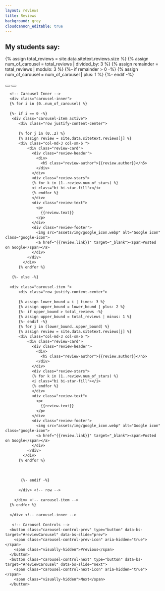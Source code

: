 ```yaml
---
layout: reviews
title: Reviews
background: grey
cloudcannon_editable: true
---
```


<section class="reviews-section py-5">
  <div class="container">
    <h2 class="text-center mb-4">My students say:</h2>
    
{% assign total_reviews = site.data.sitetext.reviews.size %}
{% assign num_of_carousel = total_reviews | divided_by: 3 %}
{% assign remainder = total_reviews | modulo: 3 %}
{%- if remainder > 0 -%}
{% assign num_of_carousel = num_of_carousel | plus: 1 %}
{%- endif -%}

<div id="reviewCarousel" class="carousel slide" data-bs-ride="carousel">
      <!-- Carousel Indicators (the dots below) -->
      <div class="carousel-indicators">
        <button type="button" data-bs-target="#reviewCarousel" data-bs-slide-to="0" class="active" aria-current="true" ></button>
        <button type="button" data-bs-target="#reviewCarousel" data-bs-slide-to="1" ></button>
      </div>
      
      <!-- Carousel Inner -->
      <div class="carousel-inner">
      {% for i in (0..num_of_carousel) %}
      
      {%- if i == 0 -%}
       <div class="carousel-item active">
          <div class="row justify-content-center">
          
          {% for j in (0..2) %}
          {% assign review = site.data.sitetext.reviews[j] %}
          <div class="col-md-3 col-sm-6 ">
              <div class="review-card">
                <div class="review-header">
                  <div>
                    <h5 class="review-author">{{review.author}}</h5>
                  </div>
                </div>
                <div class="review-stars">
                {% for k in (1..review.num_of_stars) %}
                <i class="bi bi-star-fill"></i>
                {% endfor %}
                </div>
                <div class="review-text">
                  <p>
                    {{review.text}}
                  </p>
                </div>
                <div class="review-footer">
                  <img src="assets/img/google_icon.webp" alt="Google icon" class="google-icon">
                  <a href="{{review.link}}" target="_blank"><span>Posted on Google</span></a>
                </div>
              </div>
            </div>
          {% endfor %}
            
       {%- else -%}
      
      <div class="carousel-item ">
          <div class="row justify-content-center">
          
          {% assign lower_bound = i | times: 3 %}
          {% assign upper_bound = lower_bound | plus: 2 %}
          {%- if upper_bound > total_reviews -%}
          {% assign upper_bound = total_reviews | minus: 1 %}
          {%- endif -%}
          {% for j in (lower_bound..upper_bound) %}
          {% assign review = site.data.sitetext.reviews[j] %}
          <div class="col-md-3 col-sm-6 ">
              <div class="review-card">
                <div class="review-header">
                  <div>
                    <h5 class="review-author">{{review.author}}</h5>
                  </div>
                </div>
                <div class="review-stars">
                {% for k in (1..review.num_of_stars) %}
                <i class="bi bi-star-fill"></i>
                {% endfor %}
                </div>
                <div class="review-text">
                  <p>
                    {{review.text}}
                  </p>
                </div>
                <div class="review-footer">
                  <img src="assets/img/google_icon.webp" alt="Google icon" class="google-icon">
                  <a href="{{review.link}}" target="_blank"><span>Posted on Google</span></a>
                </div>
              </div>
            </div>
          {% endfor %}
          
          
          
           {%- endif -%}
           
          </div> <!-- row -->
       
        </div> <!-- carousel-item -->
      {% endfor %}
      
      </div> <!-- carousel-inner -->
      
       <!-- Carousel Controls -->
      <button class="carousel-control-prev" type="button" data-bs-target="#reviewCarousel" data-bs-slide="prev">
        <span class="carousel-control-prev-icon" aria-hidden="true"></span>
        <span class="visually-hidden">Previous</span>
      </button>
      <button class="carousel-control-next" type="button" data-bs-target="#reviewCarousel" data-bs-slide="next">
        <span class="carousel-control-next-icon" aria-hidden="true"></span>
        <span class="visually-hidden">Next</span>
      </button>
</div>

</div>
</section>